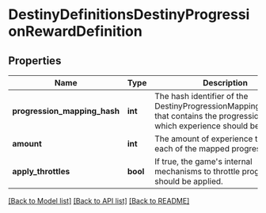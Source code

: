 # DestinyDefinitionsDestinyProgressionRewardDefinition

## Properties
Name | Type | Description | Notes
------------ | ------------- | ------------- | -------------
**progression_mapping_hash** | **int** | The hash identifier of the DestinyProgressionMappingDefinition that contains the progressionsfor which experience should be applied. | [optional] 
**amount** | **int** | The amount of experience to give to each of the mapped progressions. | [optional] 
**apply_throttles** | **bool** | If true, the game&#39;s internal mechanisms to throttle progression should be applied. | [optional] 

[[Back to Model list]](../README.md#documentation-for-models) [[Back to API list]](../README.md#documentation-for-api-endpoints) [[Back to README]](../README.md)


